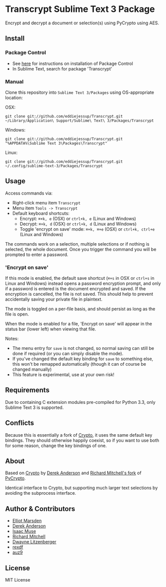 Transcrypt Sublime Text 3 Package
=================================
Encrypt and decrypt a document or selection(s) using PyCrypto using AES.

Install
-------
### Package Control
- See [here](http://wbond.net/sublime_packages/package_control) for instructions on installation of Package Control
- In Sublime Text, search for package 'Transcrypt'

### Manual
Clone this repository into `Sublime Text 3/Packages` using OS-appropriate location:

OSX:

    git clone git://github.com/eddiejessup/Transcrypt.git ~/Library/Application\ Support/Sublime\ Text\ 3/Packages/Transcrypt

Windows:

    git clone git://github.com/eddiejessup/Transcrypt.git "%APPDATA%\Sublime Text 3\Packages\Transcrypt"

Linux:

    git clone git://github.com/eddiejessup/Transcrypt.git ~/.config/sublime-text-3/Packages/Transcrypt

Usage
-----
Access commands via:

- Right-click menu item `Transcrypt`
- Menu item `Tools -> Transcrypt`
- Default keyboard shortcuts:
  - Encrypt: `⌘+k, e` (OSX) or `ctrl+k, e` (Linux and Windows)
  - Decrypt: `⌘+k, d` (OSX) or `ctrl+k, d` (Linux and Windows)
  - Toggle 'encrypt on save' mode: `⌘+k, ⌘+e` (OSX) or `ctrl+k, ctrl+e` (Linux and Windows)

The commands work on a selection, multiple selections or if nothing is selected, the whole document. Once you trigger the command you will be prompted to enter a password.

### 'Encrypt on save'

If this mode is enabled, the default save shortcut (`⌘+s` in OSX or `ctrl+s` in Linux and Windows) instead opens a password encryption prompt, and only if a password is entered is the document encrypted and saved. If the encryption is cancelled, the file is not saved. This should help to prevent accidentally saving your private file in plaintext.

The mode is toggled on a per-file basis, and should persist as long as the file is open.

When the mode is enabled for a file, 'Encrypt on save' will appear in the status bar (lower left) when viewing that file.

Notes:

- The menu entry for `save` is not changed, so normal saving can still be done if required (or you can simply disable the mode).
- If you've changed the default key binding for `save` to something else, this won't be remapped automatically (though it can of course be changed manually)
- This feature is experimental, use at your own risk!

Requirements
------------
Due to containing C extension modules pre-compiled for Python 3.3, only Sublime Text 3 is supported.

Conflicts
------
Because this is essentially a fork of [Crypto](https://github.com/mediaupstream/SublimeText-Crypto), it uses the same default key bindings. They should otherwise happily coexist, so if you want to use both for some reason, change the key bindings of one.

About
-----
Based on [Crypto](https://github.com/mediaupstream/SublimeText-Crypto) by [Derek Anderson](https://github.com/mediaupstream) and [Richard Mitchell's fork](https://github.com/mitchellrj/pycrypto) of [PyCrypto](https://github.com/dlitz/pycrypto).

Identical interface to Crypto, but supporting much larger text selections by avoiding the subprocess interface.

Author & Contributors
---------------------
- [Elliot Marsden](https://github.com/eddiejessup)
- [Derek Anderson](http://twitter.com/derekanderson)
- [Isaac Muse](https://github.com/facelessuser)
- [Richard Mitchell](https://github.com/mitchellrj)
- [Dwayne Litzenberger](https://github.com/dlitz)
- [rexdf](https://github.com/rexdf)
- [auz9](https://github.com/auz9)

License
-------
MIT License
